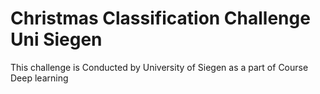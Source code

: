 # Christmas Classification Challenge Uni Siegen
This challenge is Conducted by University of Siegen as a part of Course Deep learning
